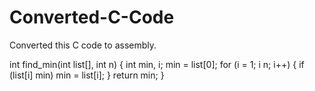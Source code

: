 # Converted-C-Code

Converted this C code to assembly.  

int find_min(int list[], int n) {
     int min, i; 
     min = list[0];
     for (i = 1; i  n; i++) {
          if (list[i]  min) 
               min = list[i];
     } 
     return min; 
}
